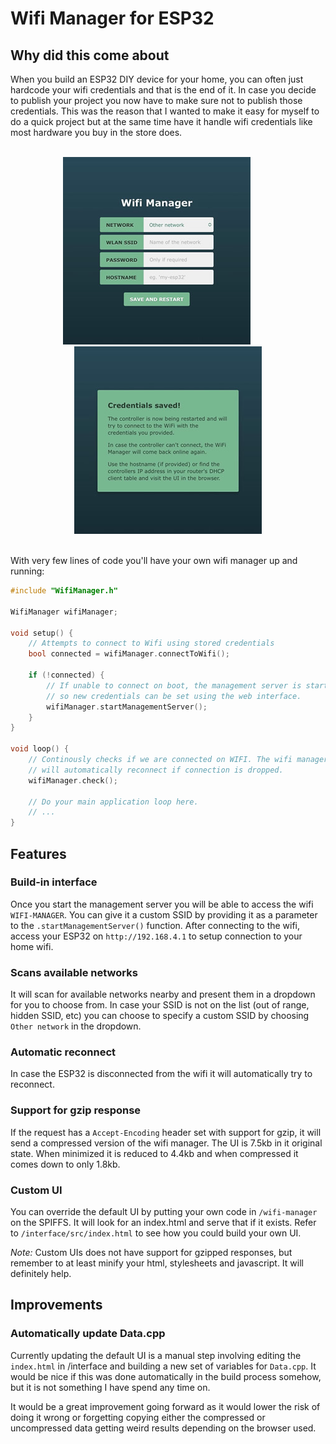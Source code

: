# Wifi Manager for ESP32

## Why did this come about

When you build an ESP32 DIY device for your home, you can often just hardcode your wifi credentials and that is the end of it. In case you decide to publish your project you now have to make sure not to publish those credentials. This was the reason that I wanted to make it easy for myself to do a quick project but at the same time have it handle wifi credentials like most hardware you buy in the store does.

<div align="center">
	<br>
   <a href="./assets/manager.jpg"><img src="./assets/manager_small.jpg"></a>
   &nbsp;&nbsp;&nbsp;&nbsp;&nbsp;&nbsp;&nbsp;&nbsp;
   <a href="./assets/confirmation.jpg"><img src="./assets/confirmation_small.jpg"></a>
   <br>
   <br>
</div>

With very few lines of code you'll have your own wifi manager up and running:

```c++
#include "WifiManager.h"

WifiManager wifiManager;

void setup() {
	// Attempts to connect to Wifi using stored credentials
	bool connected = wifiManager.connectToWifi();

	if (!connected) {
		// If unable to connect on boot, the management server is started
		// so new credentials can be set using the web interface.
		wifiManager.startManagementServer();
	}
}

void loop() {
	// Continously checks if we are connected on WIFI. The wifi manager
	// will automatically reconnect if connection is dropped.
	wifiManager.check();

	// Do your main application loop here.
	// ...
}
```

## Features
### Build-in interface
Once you start the management server you will be able to access the wifi `WIFI-MANAGER`. You can give it a custom SSID by providing it as a parameter to the `.startManagementServer()` function. After connecting to the wifi, access your ESP32 on `http://192.168.4.1` to setup connection to your home wifi.

### Scans available networks
It will scan for available networks nearby and present them in a dropdown for you to choose from. In case your SSID is not on the list (out of range, hidden SSID, etc) you can choose to specify a custom SSID by choosing `Other network` in the dropdown.

### Automatic reconnect
In case the ESP32 is disconnected from the wifi it will automatically try to reconnect.

### Support for gzip response
If the request has a `Accept-Encoding` header set with support for gzip, it will send a compressed version of the wifi manager. The UI is 7.5kb in it original state. When minimized it is reduced to 4.4kb and when compressed it comes down to only 1.8kb.

### Custom UI
You can override the default UI by putting your own code in `/wifi-manager` on the SPIFFS. It will look for an index.html and serve that if it exists. Refer to `/interface/src/index.html` to see how you could build your own UI.

_Note:_ Custom UIs does not have support for gzipped responses, but remember to at least minify your html, stylesheets and javascript. It will definitely help.

## Improvements

### Automatically update Data.cpp
Currently updating the default UI is a manual step involving editing the `index.html` in /interface and building a new set of variables for `Data.cpp`. It would be nice if this was done automatically in the build process somehow, but it is not something I have spend any time on.

It would be a great improvement going forward as it would lower the risk of doing it wrong or forgetting copying either the compressed or uncompressed data getting weird results depending on the browser used.
